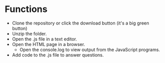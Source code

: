# Functions
* Clone the repository or click the download button (it's a big green button)
* Unzip the folder.
* Open the .js file in a text editor.
* Open the HTML page in a browser.
	- Open the console.log to view output from the JavaScript programs.
* Add code to the .js file to answer questions.
